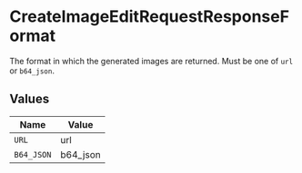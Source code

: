 # CreateImageEditRequestResponseFormat

The format in which the generated images are returned. Must be one of `url` or `b64_json`.


## Values

| Name       | Value      |
| ---------- | ---------- |
| `URL`      | url        |
| `B64_JSON` | b64_json   |